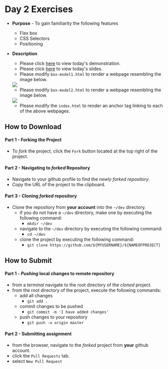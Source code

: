 # Day 2 Exercises
* **Purpose** - To gain familiarity the following features
  * Flex box
  * CSS Selectors
  * Positioning
* **Description**
  * Please click [here](https://github.com/platformps/lecturedemos/tree/master/html-css/2020Jun23) to view today's demonstration.
  * Please click [here](https://docs.google.com/presentation/d/e/2PACX-1vT5BrD_eXlilJukGmbxc4T4eS-fnQSvXKplu_8LrqIxOZpN9TLoYHq8d5Fn_zlx6w/pub?start=false&loop=false&delayms=3000#slide=id.p2) to view today's slides.
  * Please modify `box-model1.html` to render a webpage resembling the image below.
  <img src="./img/box-model1.png">

  * Please modify `box-model2.html` to render a webpage resembling the image below.
  <img src="./img/box-model2.png">

  * Please modify the `index.html` to render an anchor tag linking to each of the above webpages.






## How to Download

#### Part 1 - Forking the Project
* To _fork_ the project, click the `Fork` button located at the top right of the project.


#### Part 2 - Navigating to _forked_ Repository
* Navigate to your github profile to find the _newly forked repository_.
* Copy the URL of the project to the clipboard.

#### Part 3 - Cloning _forked_ repository
* Clone the repository from **your account** into the `~/dev` directory.
  * if you do not have a `~/dev` directory, make one by executing the following command:
    * `mkdir ~/dev`
  * navigate to the `~/dev` directory by executing the following command:
    * `cd ~/dev`
  * clone the project by executing the following command:
    * `git clone https://github.com/${MYUSERNAME}/${NAMEOFPROJECT}`






## How to Submit

#### Part 1 -  _Pushing_ local changes to remote repository
* from a _terminal_ navigate to the root directory of the _cloned_ project.
* from the root directory of the project, execute the following commands:
    * add all changes
      * `git add .`
    * commit changes to be pushed
      * `git commit -m 'I have added changes'`
    * push changes to your repository
      * `git push -u origin master`

#### Part 2 - Submitting assignment
* from the browser, navigate to the _forked_ project from **your** github account.
* click the `Pull Requests` tab.
* select `New Pull Request`
